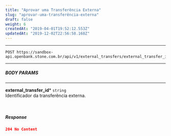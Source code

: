 ```yaml
---
title: "Aprovar uma Transferência Externa"
slug: "aprovar-uma-transferência-externa"
draft: false
weight: 6
createdAt: "2019-04-01T19:52:12.553Z"
updatedAt: "2019-12-02T22:56:58.168Z"
---
```

---

```http 
POST https://sandbox-api.openbank.stone.com.br/api/v1/external_transfers/external_transfer_id/approve
```
---

##### **BODY PARAMS**

---

**external_transfer_id***  `string`
<br> Identificador da transferência externa.

<br>

##### **Response**

```JSON
204 No Content